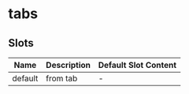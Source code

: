 # tabs

## Slots

<!-- @vuese:tabs:slots:start -->
|Name|Description|Default Slot Content|
|---|---|---|
|default|from tab|-|

<!-- @vuese:tabs:slots:end -->


